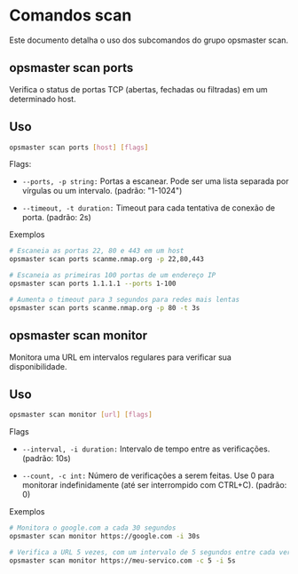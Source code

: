 # Comandos scan

Este documento detalha o uso dos subcomandos do grupo opsmaster scan.

## opsmaster scan ports <host>

Verifica o status de portas TCP (abertas, fechadas ou filtradas) em um determinado host.

## Uso

```bash
opsmaster scan ports [host] [flags]
```

Flags:

- `--ports, -p string:` Portas a escanear. Pode ser uma lista separada por vírgulas ou um intervalo. (padrão: "1-1024")

- `--timeout, -t duration:` Timeout para cada tentativa de conexão de porta. (padrão: 2s)

Exemplos

```bash
# Escaneia as portas 22, 80 e 443 em um host
opsmaster scan ports scanme.nmap.org -p 22,80,443

# Escaneia as primeiras 100 portas de um endereço IP
opsmaster scan ports 1.1.1.1 --ports 1-100

# Aumenta o timeout para 3 segundos para redes mais lentas
opsmaster scan ports scanme.nmap.org -p 80 -t 3s
```

## opsmaster scan monitor <url>

Monitora uma URL em intervalos regulares para verificar sua disponibilidade.

## Uso

```bash
opsmaster scan monitor [url] [flags]
```

Flags

- `--interval, -i duration:` Intervalo de tempo entre as verificações. (padrão: 10s)

- `--count, -c int:` Número de verificações a serem feitas. Use 0 para monitorar indefinidamente (até ser interrompido com CTRL+C). (padrão: 0)

Exemplos

```bash
# Monitora o google.com a cada 30 segundos
opsmaster scan monitor https://google.com -i 30s

# Verifica a URL 5 vezes, com um intervalo de 5 segundos entre cada verificação
opsmaster scan monitor https://meu-servico.com -c 5 -i 5s
```
